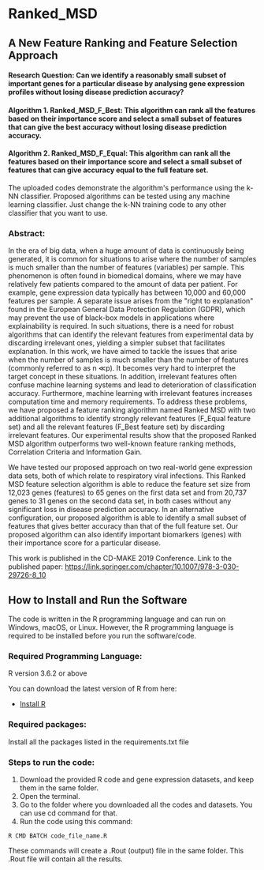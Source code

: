 # Ranked_MSD

## A New Feature Ranking and Feature Selection Approach

#### Research Question: Can we identify a reasonably small subset of important genes for a particular disease by analysing gene expression profiles without losing disease prediction accuracy?

#### Algorithm 1. Ranked_MSD_F_Best: This algorithm can rank all the features based on their importance score and select a small subset of features that can give the best accuracy without losing disease prediction accuracy.

#### Algorithm 2. Ranked_MSD_F_Equal: This algorithm can rank all the features based on their importance score and select a small subset of features that can give accuracy equal to the full feature set.

The uploaded codes demonstrate the algorithm's performance using the k-NN classifier. Proposed algorithms can be tested using any machine learning classifier. Just change the k-NN training code to any other classifier that you want to use.

### Abstract:

In the era of big data, when a huge amount of data is continuously being generated, it is common for situations to arise where the number of samples is much smaller than the number of features (variables) per sample. This phenomenon is often found in biomedical domains, where we may have relatively few patients compared to the amount of data per patient. For example, gene expression data typically has between 10,000 and 60,000 features per sample. A separate issue arises from the "right to explanation" found in the European General Data Protection Regulation (GDPR), which may prevent the use of black-box models in applications where explainability is required. In such situations, there is a need for robust algorithms that can identify the relevant features from experimental data by discarding irrelevant ones, yielding a simpler subset that facilitates explanation. In this work, we have aimed to tackle the issues that arise when the number of samples is much smaller than the number of features (commonly referred to as n ≪p). It becomes very hard to interpret the target concept in these situations. In addition, irrelevant features often confuse machine learning systems and lead to deterioration of classification accuracy. Furthermore, machine learning with irrelevant features increases computation time and memory requirements. To address these problems, we have proposed a feature ranking algorithm named Ranked MSD with two additional algorithms to identify strongly relevant features (F_Equal feature set) and all the relevant features (F_Best feature set) by discarding irrelevant features. Our experimental results show that the proposed Ranked MSD algorithm outperforms two well-known feature ranking methods, Correlation Criteria and Information Gain. 

We have tested our proposed approach on two real-world gene expression data sets, both of which relate to respiratory viral infections. This Ranked MSD feature selection algorithm is able to reduce the feature set size from 12,023 genes (features) to 65 genes on the first data set and from 20,737 genes to 31 genes on the second data set, in both cases without any significant loss in disease prediction accuracy. In an alternative configuration, our proposed algorithm is able to identify a small subset of features that gives better accuracy than that of the full feature set. Our proposed algorithm can also identify important biomarkers (genes) with their importance score for a particular disease.

This work is published in the CD-MAKE 2019 Conference. Link to the published paper: https://link.springer.com/chapter/10.1007/978-3-030-29726-8_10

## How to Install and Run the Software
The code is written in the R programming language and can run on Windows, macOS, or Linux. However, the R programming language is required to be installed before you run the software/code.

### Required Programming Language:
R version 3.6.2 or above

You can download the latest version of R from here:
* [Install R](https://www.r-project.org/)

### Required packages:
Install all the packages listed in the requirements.txt file

### Steps to run the code:
1. Download the provided R code and gene expression datasets, and keep them in the same folder. 
2. Open the terminal.
3. Go to the folder where you downloaded all the codes and datasets. You can use cd command for that.
4. Run the code using this command: 
```
R CMD BATCH code_file_name.R
```
These commands will create a .Rout (output) file in the same folder. This .Rout file will contain all the results. 
